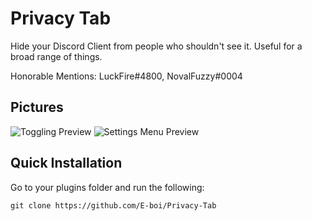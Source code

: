 # Privacy Tab

Hide your Discord Client from people who shouldn't see it. Useful for a broad range of things.

Honorable Mentions: LuckFire#4800, NovalFuzzy#0004

## Pictures

![Toggling Preview](https://cdn.discordapp.com/attachments/738968109288914976/743358814366990336/m3Vymbrelt.gif)
![Settings Menu Preview](https://cdn.discordapp.com/attachments/738968109288914976/743358351894904862/NVIDIA_Share_ux5FFBq4qn.png)

## Quick Installation

Go to your plugins folder and run the following:

    git clone https://github.com/E-boi/Privacy-Tab

